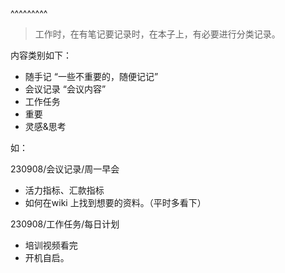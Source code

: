 
<BlogInfo title="工作笔记如何记录" author="夏哲哲" pv=0 read_times=0 pre_cost_time=7 category="灵感&思考" tag_list="[]" create_time="2023.09.08 08:54:03.812591" update_time="2023.09.08 08:54:03.812601" />

^^^^^^^^^
<blockquote>
<p>工作时，在有笔记要记录时，在本子上，有必要进行分类记录。</p>
</blockquote>
<p>内容类别如下：</p>
<ul>
<li>随手记  “一些不重要的，随便记记”</li>
<li>会议记录  “会议内容”</li>
<li>工作任务</li>
<li>重要</li>
<li>灵感&amp;思考</li>
</ul>
<p>如：</p>
<p>230908/会议记录/周一早会</p>
<ul>
<li>活力指标、汇款指标</li>
<li>如何在wiki 上找到想要的资料。（平时多看下）</li>
</ul>
<p>230908/工作任务/每日计划</p>
<ul>
<li>培训视频看完</li>
<li>开机自启。</li>
</ul>

